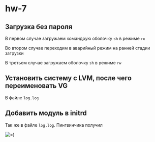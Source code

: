 # hw-7

## Загрузка без пароля

В первом случае загружаем командрую оболочку `sh` в режиме `ro`

Во втором случае переходим в аварийный режим на ранней стадии загрузки

В третьем случае загружаем оболочку `sh` в режиме `rw`

## Установить систему с LVM, после чего переименовать VG

В файле `log.log`

## Добавить модуль в initrd

Так же в файле `log.log`. Пингвинчика получил

![=)](https://cdn1.savepice.ru/uploads/2019/3/4/97d12e9c09559a47e2c5cfdaf94d0736-full.png)
